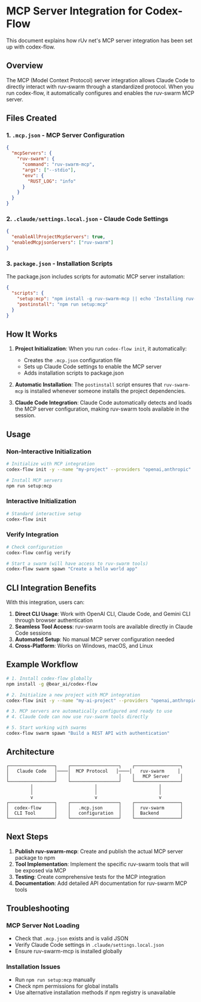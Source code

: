 # MCP Server Integration for Codex-Flow

This document explains how rUv net's MCP server integration has been set up with codex-flow.

## Overview

The MCP (Model Context Protocol) server integration allows Claude Code to directly interact with ruv-swarm through a standardized protocol. When you run codex-flow, it automatically configures and enables the ruv-swarm MCP server.

## Files Created

### 1. `.mcp.json` - MCP Server Configuration
```json
{
  "mcpServers": {
    "ruv-swarm": {
      "command": "ruv-swarm-mcp",
      "args": ["--stdio"],
      "env": {
        "RUST_LOG": "info"
      }
    }
  }
}
```

### 2. `.claude/settings.local.json` - Claude Code Settings
```json
{
  "enableAllProjectMcpServers": true,
  "enabledMcpjsonServers": ["ruv-swarm"]
}
```

### 3. `package.json` - Installation Scripts
The package.json includes scripts for automatic MCP server installation:
```json
{
  "scripts": {
    "setup:mcp": "npm install -g ruv-swarm-mcp || echo 'Installing ruv-swarm-mcp globally...'",
    "postinstall": "npm run setup:mcp"
  }
}
```

## How It Works

1. **Project Initialization**: When you run `codex-flow init`, it automatically:
   - Creates the `.mcp.json` configuration file
   - Sets up Claude Code settings to enable the MCP server
   - Adds installation scripts to package.json

2. **Automatic Installation**: The `postinstall` script ensures that `ruv-swarm-mcp` is installed whenever someone installs the project dependencies.

3. **Claude Code Integration**: Claude Code automatically detects and loads the MCP server configuration, making ruv-swarm tools available in the session.

## Usage

### Non-Interactive Initialization
```bash
# Initialize with MCP integration
codex-flow init -y --name "my-project" --providers "openai,anthropic"

# Install MCP servers
npm run setup:mcp
```

### Interactive Initialization
```bash
# Standard interactive setup
codex-flow init
```

### Verify Integration
```bash
# Check configuration
codex-flow config verify

# Start a swarm (will have access to ruv-swarm tools)
codex-flow swarm spawn "Create a hello world app"
```

## CLI Integration Benefits

With this integration, users can:

1. **Direct CLI Usage**: Work with OpenAI CLI, Claude Code, and Gemini CLI through browser authentication
2. **Seamless Tool Access**: ruv-swarm tools are available directly in Claude Code sessions
3. **Automated Setup**: No manual MCP server configuration needed
4. **Cross-Platform**: Works on Windows, macOS, and Linux

## Example Workflow

```bash
# 1. Install codex-flow globally
npm install -g @bear_ai/codex-flow

# 2. Initialize a new project with MCP integration
codex-flow init -y --name "my-ai-project" --providers "openai,anthropic"

# 3. MCP servers are automatically configured and ready to use
# 4. Claude Code can now use ruv-swarm tools directly

# 5. Start working with swarms
codex-flow swarm spawn "Build a REST API with authentication"
```

## Architecture

```
┌─────────────────┐    ┌──────────────────┐    ┌─────────────────┐
│   Claude Code   │────│  MCP Protocol   │────│   ruv-swarm     │
│                 │    │                  │    │   MCP Server    │
└─────────────────┘    └──────────────────┘    └─────────────────┘
         │                       │                       │
         │                       │                       │
         v                       v                       v
┌─────────────────┐    ┌──────────────────┐    ┌─────────────────┐
│  codex-flow     │    │   .mcp.json      │    │  ruv-swarm      │
│  CLI Tool       │    │   configuration  │    │  Backend        │
└─────────────────┘    └──────────────────┘    └─────────────────┘
```

## Next Steps

1. **Publish ruv-swarm-mcp**: Create and publish the actual MCP server package to npm
2. **Tool Implementation**: Implement the specific ruv-swarm tools that will be exposed via MCP
3. **Testing**: Create comprehensive tests for the MCP integration
4. **Documentation**: Add detailed API documentation for ruv-swarm MCP tools

## Troubleshooting

### MCP Server Not Loading
- Check that `.mcp.json` exists and is valid JSON
- Verify Claude Code settings in `.claude/settings.local.json`
- Ensure ruv-swarm-mcp is installed globally

### Installation Issues
- Run `npm run setup:mcp` manually
- Check npm permissions for global installs
- Use alternative installation methods if npm registry is unavailable